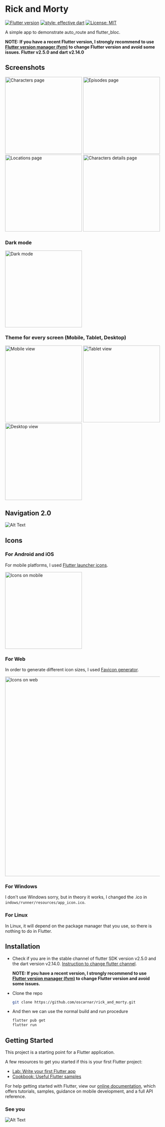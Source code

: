 # Rick and Morty

[![Flutter version](https://img.shields.io/badge/flutter-v2.14.0-blue?logo=flutter)](https://flutter.dev/docs/development/tools/sdk/releases)
[![style: effective dart](https://img.shields.io/badge/style-effective_dart-40c4ff.svg)](https://github.com/tenhobi/effective_dart)
[![License: MIT](https://img.shields.io/badge/license-MIT-purple.svg)](https://opensource.org/licenses/MIT)

A simple app to demonstrate auto_route and flutter_bloc.

  __NOTE: If you have a recent Flutter version, I strongly recommend to use [Flutter version manager (fvm)](https://fvm.app/es/) to change Flutter version and avoid some issues. Flutter v2.5.0 and dart v2.14.0__

## Screenshots

<p>
<img src="./screenshots/characters.png" alt="Characters page" width="250">
<img src="./screenshots/episodes.png" alt="Episodes page" width="250">
<img src="./screenshots/locations.png" alt="Locations page" width="250">
<img src="./screenshots/characters_details.png" alt="Characters details page" width="250">
</p>

### Dark mode

<p>
<img src="./screenshots/characters_dark.png" alt="Dark mode" width="250">
</p>

### Theme for every screen (Mobile, Tablet, Desktop)

<p>
<img src="./screenshots/characters.png" alt="Mobile view" height="250">
<img src="./screenshots/tablet.png" alt="Tablet view" height="250">
<img src="./screenshots/desktop.png" alt="Desktop view" height="250">
</p>

## Navigation 2.0

![Alt Text](./screenshots/giphy.gif)

## Icons
### For Android and iOS
For mobile platforms, I used [Flutter launcher icons](https://pub.dev/packages/flutter_launcher_icons).
<p>
<img src="./screenshots/icons_mobile.jpg" alt="Icons on mobile" width="250">
</p>

### For Web
In order to generate different icon sizes, I used [Favicon generator](https://favicon.io/).
<p>
<img src="./screenshots/icons_web.png" alt="Icons on web" width="650">
</p>

### For Windows
I don't use Windows sorry, but in theory it works, I changed the .ico in `indows/runner/resources/app_icon.ico`.

### For Linux
In Linux, it will depend on the package manager that you use, so there is nothing to do in Flutter.


## Installation

- Check if you are in the stable channel of flutter SDK version v2.5.0 and the dart version v2.14.0. [Instruction to change flutter channel](https://github.com/flutter/flutter/wiki/Flutter-build-release-channels#how-to-change-channels). 
  
  __NOTE: If you have a recent version, I strongly recommend to use [Flutter version manager (fvm)](https://fvm.app/es/) to change Flutter version and avoid some issues.__
- Clone the repo
  ```sh
  git clone https://github.com/oscarnar/rick_and_morty.git
  ```
- And then we can use the normal build and run procedure
  ```sh
  flutter pub get
  flutter run
  ```
## Getting Started

This project is a starting point for a Flutter application.

A few resources to get you started if this is your first Flutter project:

- [Lab: Write your first Flutter app](https://flutter.dev/docs/get-started/codelab)
- [Cookbook: Useful Flutter samples](https://flutter.dev/docs/cookbook)

For help getting started with Flutter, view our
[online documentation](https://flutter.dev/docs), which offers tutorials,
samples, guidance on mobile development, and a full API reference.

### See you
![Alt Text](https://media.giphy.com/media/vFKqnCdLPNOKc/giphy.gif)